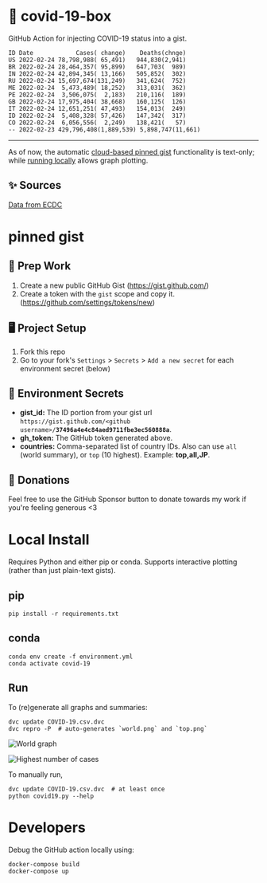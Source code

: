 # 🏥 covid-19-box

GitHub Action for injecting COVID-19 status into a gist.

```
ID Date            Cases( change)    Deaths(chnge)
US 2022-02-24 78,798,988( 65,491)   944,830(2,941)
BR 2022-02-24 28,464,357( 95,899)   647,703(  989)
IN 2022-02-24 42,894,345( 13,166)   505,852(  302)
RU 2022-02-24 15,697,674(131,249)   341,624(  752)
ME 2022-02-24  5,473,489( 18,252)   313,031(  362)
PE 2022-02-24  3,506,075(  2,183)   210,116(  189)
GB 2022-02-24 17,975,404( 38,668)   160,125(  126)
IT 2022-02-24 12,651,251( 47,493)   154,013(  249)
ID 2022-02-24  5,408,328( 57,426)   147,342(  317)
CO 2022-02-24  6,056,556(  2,249)   138,421(   57)
-- 2022-02-23 429,796,408(1,889,539) 5,898,747(11,661)
```

---

As of now, the automatic [cloud-based pinned gist](#pinned-gist) functionality is text-only;
while [running locally](#local-install) allows graph plotting.

## ✨ Sources

[Data from ECDC](https://www.ecdc.europa.eu/en/publications-data/download-todays-data-geographic-distribution-covid-19-cases-worldwide)

# pinned gist

## 🎒 Prep Work
1. Create a new public GitHub Gist (https://gist.github.com/)
1. Create a token with the `gist` scope and copy it. (https://github.com/settings/tokens/new)

## 🖥 Project Setup
1. Fork this repo
1. Go to your fork's `Settings` > `Secrets` > `Add a new secret` for each environment secret (below)

## 🤫 Environment Secrets
- **gist_id:** The ID portion from your gist url `https://gist.github.com/<github username>/`**`37496a4e4c84aed9711fbe3ec560888a`**.
- **gh_token:** The GitHub token generated above.
- **countries:** Comma-separated list of country IDs. Also can use `all` (world summary), or `top` (10 highest). Example: **top,all,JP**.

## 💸 Donations

Feel free to use the GitHub Sponsor button to donate towards my work if you're feeling generous <3

# Local Install

Requires Python and either pip or conda. Supports interactive plotting (rather than just plain-text gists).

## pip

```
pip install -r requirements.txt
```

## conda

```
conda env create -f environment.yml
conda activate covid-19
```

## Run

To (re)generate all graphs and summaries:

```
dvc update COVID-19.csv.dvc
dvc repro -P  # auto-generates `world.png` and `top.png`
```

![World graph](world.png)

![Highest number of cases](top.png)

To manually run,

```
dvc update COVID-19.csv.dvc  # at least once
python covid19.py --help
```

# Developers

Debug the GitHub action locally using:

```
docker-compose build
docker-compose up
```

